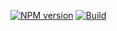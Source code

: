 [![NPM version](https://img.shields.io/npm/v/ya-deti-browser-prototype.svg?style=flat-square)](https://www.npmjs.com/package/ya-deti-browser-prototype)
[![Build](https://travis-ci.org/slogger/ya-deti-browser-prototype.svg?branch=master)](https://travis-ci.org/slogger/ya-deti-browser-prototype)
